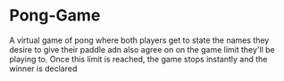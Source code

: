 # Pong-Game
A virtual game of pong where both players get to state the names they desire to give their paddle adn also agree on on the game limit they'll be playing to. Once this limit is reached, the game stops instantly and the winner is declared
